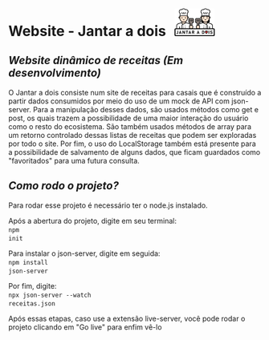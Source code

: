 # Website - Jantar a dois <img src="./assets/logojantar.png" style="width: 80px; margin: 0 10px">
 *Website dinâmico de receitas (Em desenvolvimento)* 
---
O Jantar a dois consiste num site de receitas para casais que é construído a partir dados consumidos por meio do uso de um mock de API com json-server. Para a manipulação desses dados, são usados métodos como get e post, os quais trazem a possibilidade de uma maior interação do usuário como o resto do ecosistema.
São também usados métodos de array para um retorno controlado dessas listas de receitas que podem ser exploradas por todo o site.
Por fim, o uso do LocalStorage também está presente para a possibilidade de salvamento de alguns dados, que ficam guardados como "favoritados" para uma futura consulta.

*Como rodo o projeto?* 
---
Para rodar esse projeto é necessário ter o node.js instalado. 

Após a abertura do projeto, digite em seu terminal: <br>
<code>npm init</code><br>

Para instalar o json-server, digite em seguida:<br>
<code>npm install json-server</code><br>

Por fim, digite:<br>
<code>npx json-server --watch receitas.json</code> <br>

Após essas etapas, caso use a extensão live-server, você pode rodar o projeto clicando em "Go live" para enfim vê-lo
